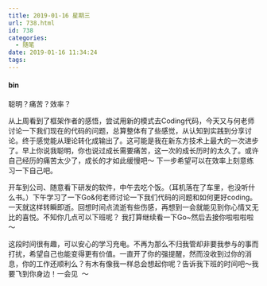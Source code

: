 ```yaml
---
title: 2019-01-16 星期三
url: 738.html
id: 738
categories:
  - 随笔
date: 2019-01-16 11:34:24
tags:
---
```


#### bin

聪明？痛苦？效率？

从上周看到了框架作者的感悟，尝试用新的模式去Coding代码，今天又与何老师讨论一下我们现在的代码的问题，总算整体有了些感觉，从认知到实践到分享讨论。终于感觉能从理论转化成输出了。这可能是我在新东方技术上最大的一次进步了。早上你说我聪明，你也说过成长需要痛苦，这一次的成长历时的太久了。或许自己经历的痛苦太少了，成长的才如此缓慢吧～ 下一步希望可以在效率上刻意练习一下自己吧。

开车到公司、随意看下研发的软件，中午去吃个饭。（耳机落在了车里，也没听什么书。）下午学习了一下Go&何老师讨论一下我们代码的问题和如何更好coding。一天就这样转瞬即逝。回想时间点流逝有些伤感，再想到一会就能见到你心情又无比的喜悦。不知你几点可以下班呢？ 我打算继续看一下Go~然后去接你啦啦啦啦～

这段时间很有趣，可以安心的学习充电。不再为那么不归我管却非要我参与的事而打扰，希望自己也能变得更有价值。一直开了你的强提醒，然而没收到过你的消息，你的工作还顺利么？有木有像我一样总会想起你呢？告诉我下班的时间吧～我要飞到你身边！一会见  ～